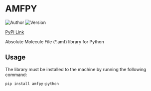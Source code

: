 # AMFPY
![Author](https://img.shields.io/badge/Author-UDoruk3250-brightgreen)
![Version](https://img.shields.io/badge/Version-0.1.2-blue)

[PyPi Link](https://pypi.org/project/amfpy-python)


Absolute Molecule File (*.amf) library for Python

## Usage
The library must be installed to the machine by running the following command:

 ``` bash
 pip install amfpy-python
 ```




